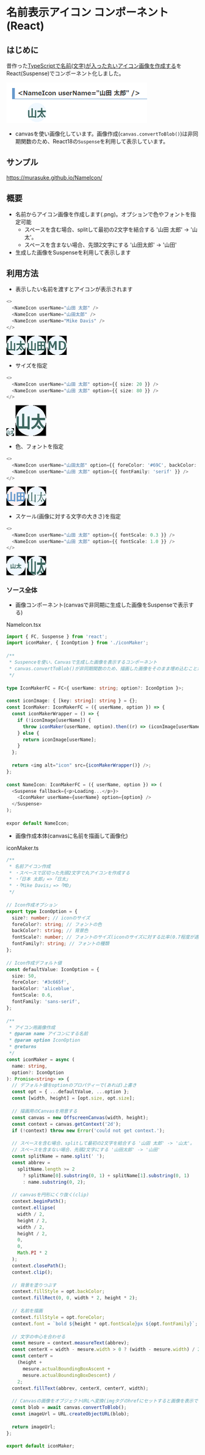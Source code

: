 # 名前表示アイコン コンポーネント(React)

## はじめに

昔作った[TypeScriptで名前(文字)が入った丸いアイコン画像を作成する](https://qiita.com/murasuke/items/e41011d57d5d010e65e0)をReact(Suspense)でコンポーネント化しました。

![img](./img/img10.png)

* canvasを使い画像化しています。画像作成(`canvas.convertToBlob()`)は非同期関数のため、React18の`Suspense`を利用して表示しています。

## サンプル

https://murasuke.github.io/NameIcon/

## 概要

* 名前からアイコン画像を作成します(.png)。オプションで色やフォントを指定可能
  * スペースを含む場合、splitして最初の2文字を結合する '山田 太郎' -> '山太'。
  * スペースを含まない場合、先頭2文字にする '山田太郎' -> '山田'
* 生成した画像をSuspenseを利用して表示します

## 利用方法

* 表示したい名前を渡すとアイコンが表示されます

```typescript
<>
  <NameIcon userName="山田 太郎" />
  <NameIcon userName="山田太郎" />
  <NameIcon userName="Mike Davis" />
</>
```
![img](./img/img11.png) ![img](./img/img12.png)  ![img](./img/img13.png)

* サイズを指定
```typescript
<>
  <NameIcon userName="山田 太郎" option={{ size: 20 }} />
  <NameIcon userName="山田 太郎" option={{ size: 80 }} />
</>
```
![img](./img/img20.png) ![img](./img/img21.png)

* 色、フォントを指定
```typescript
<>
  <NameIcon userName="山田太郎" option={{ foreColor: '#69C', backColor: '#FFF2F3' }} />
  <NameIcon userName="山田 太郎" option={{ fontFamily: 'serif' }} />
</>
```
![img](./img/img30.png) ![img](./img/img31.png)

* スケール(画像に対する文字の大きさ)を指定
```typescript
<>
  <NameIcon userName="山田 太郎" option={{ fontScale: 0.3 }} />
  <NameIcon userName="山田 太郎" option={{ fontScale: 1.0 }} />
</>
```
![img](./img/img40.png) ![img](./img/img41.png)


### ソース全体

* 画像コンポーネント(canvasで非同期に生成した画像をSuspenseで表示する)

NameIcon.tsx
```typescript
import { FC, Suspense } from 'react';
import iconMaker, { IconOption } from './iconMaker';

/**
 * Suspenceを使い、Canvasで生成した画像を表示するコンポーネント
 * canvas.convertToBlob()が非同期関数のため、描画した画像をそのまま埋め込むことができない
 */

type IconMakerFC = FC<{ userName: string; option?: IconOption }>;

const iconImage: { [key: string]: string } = {};
const IconMaker: IconMakerFC = ({ userName, option }) => {
  const iconMakerWrapper = () => {
    if (!iconImage[userName]) {
      throw iconMaker(userName, option).then((r) => (iconImage[userName] = r));
    } else {
      return iconImage[userName];
    }
  };

  return <img alt="icon" src={iconMakerWrapper()} />;
};

const NameIcon: IconMakerFC = ({ userName, option }) => (
  <Suspense fallback={<p>Loading...</p>}>
    <IconMaker userName={userName} option={option} />
  </Suspense>
);

expor default NameIcon;
```



* 画像作成本体(canvasに名前を描画して画像化)

iconMaker.ts
```typescript
/**
 * 名前アイコン作成
 * ・スペースで区切った先頭2文字で丸アイコンを作成する
 * ・「日本 太郎」=>「日太」
 * ・「Mike Davis」=>「MD」
 */

// Icon作成オプション
export type IconOption = {
  size?: number; // iconのサイズ
  foreColor?: string; // フォントの色
  backColor?: string; // 背景色
  fontScale?: number; // フォントのサイズ(iconのサイズに対する比率(0.7程度が適当))
  fontFamily?: string; // フォントの種類
};

// Icon作成デフォルト値
const defaultValue: IconOption = {
  size: 50,
  foreColor: '#3c665f',
  backColor: 'aliceblue',
  fontScale: 0.6,
  fontFamily: 'sans-serif',
};

/**
 * アイコン用画像作成
 * @param name アイコンにする名前
 * @param option IconOption
 * @returns
 */
const iconMaker = async (
  name: string,
  option?: IconOption
): Promise<string> => {
  // デフォルト値をoptionのプロパティーで(あれば)上書き
  const opt = { ...defaultValue, ...option };
  const [width, height] = [opt.size, opt.size];

  // 描画用のCanvasを用意する
  const canvas = new OffscreenCanvas(width, height);
  const context = canvas.getContext('2d');
  if (!context) throw new Error('could not get context.');

  // スペースを含む場合、splitして最初の2文字を結合する '山田 太郎' -> '山太'。
  // スペースを含まない場合、先頭2文字にする '山田太郎' -> '山田'
  const splitName = name.split(' ');
  const abbrev =
    splitName.length >= 2
      ? splitName[0].substring(0, 1) + splitName[1].substring(0, 1)
      : name.substring(0, 2);

  // canvasを円形にくり抜く(clip)
  context.beginPath();
  context.ellipse(
    width / 2,
    height / 2,
    width / 2,
    height / 2,
    0,
    0,
    Math.PI * 2
  );
  context.closePath();
  context.clip();

  // 背景を塗りつぶす
  context.fillStyle = opt.backColor;
  context.fillRect(0, 0, width * 2, height * 2);

  // 名前を描画
  context.fillStyle = opt.foreColor;
  context.font = `bold ${height * opt.fontScale}px ${opt.fontFamily}`;

  // 文字の中心を合わせる
  const mesure = context.measureText(abbrev);
  const centerX = width - mesure.width > 0 ? (width - mesure.width) / 2 : 0;
  const centerY =
    (height +
      mesure.actualBoundingBoxAscent +
      mesure.actualBoundingBoxDescent) /
    2;
  context.fillText(abbrev, centerX, centerY, width);

  // Canvasの画像をオブジェクトURLへ変換(imgタグのhrefにセットすると画像を表示できる)
  const blob = await canvas.convertToBlob();
  const imageUrl = URL.createObjectURL(blob);

  return imageUrl;
};

export default iconMaker;
```
